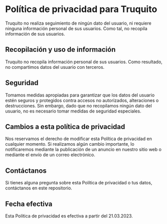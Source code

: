 # Política de privacidad para Truquito

Truquito no realiza seguimiento de ningún dato del usuario, ni requiere ninguna información personal de sus usuarios. Como tal, no recopila información de sus usuarios.

## Recopilación y uso de información

Truquito no recopila información personal de sus usuarios. Como resultado, no compartimos datos del usuario con terceros.

## Seguridad

Tomamos medidas apropiadas para garantizar que los datos del usuario estén seguros y protegidos contra accesos no autorizados, alteraciones o destrucciones. Sin embargo, dado que no recopilamos ningún dato del usuario, no es necesario tomar medidas de seguridad especiales.

## Cambios a esta política de privacidad

Nos reservamos el derecho de modificar esta Política de privacidad en cualquier momento. Si realizamos algún cambio importante, lo notificaremos mediante la publicación de un anuncio en nuestro sitio web o mediante el envío de un correo electrónico.

## Contáctanos

Si tienes alguna pregunta sobre esta Política de privacidad o tus datos, contáctanos en este repositorio.

## Fecha efectiva

Esta Política de privacidad es efectiva a partir del 21.03.2023.
